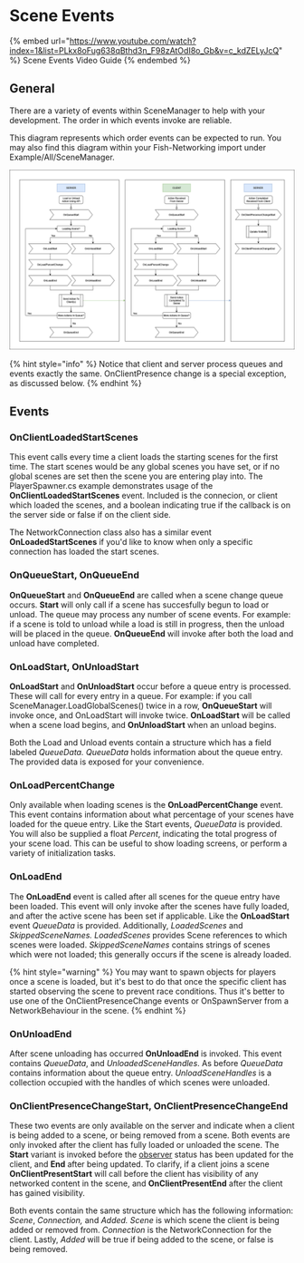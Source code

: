 # Scene Events

{% embed url="https://www.youtube.com/watch?index=1&list=PLkx8oFug638qBthd3n_F98zAtOdI8o_Gb&v=c_kdZELyJcQ" %}
Scene Events Video Guide
{% endembed %}

## General

There are a variety of events within SceneManager to help with your development. The order in which events invoke are reliable.

This diagram represents which order events can be expected to run. You may also find this diagram within your Fish-Networking import under Example/All/SceneManager.

![SceneManager Event Order](<../../../.gitbook/assets/SceneManager Event Diagram.png>)

{% hint style="info" %}
Notice that client and server process queues and events exactly the same. OnClientPresence change is a special exception, as discussed below.
{% endhint %}

## Events

### OnClientLoadedStartScenes

This event calls every time a client loads the starting scenes for the first time. The start scenes would be any global scenes you have set, or if no global scenes are set then the scene you are entering play into. The PlayerSpawner.cs example demonstrates usage of the **OnClientLoadedStartScenes** event. Included is the connecion, or client which loaded the scenes, and a boolean indicating true if the callback is on the server side or false if on the client side.

The NetworkConnection class also has a similar event **OnLoadedStartScenes** if you'd like to know when only a specific connection has loaded the start scenes.

### OnQueueStart, OnQueueEnd

**OnQueueStart** and **OnQueueEnd** are called when a scene change queue occurs. **Start** will only call if a scene has succesfully begun to load or unload. The queue may process any number of scene events. For example: if a scene is told to unload while a load is still in progress, then the unload will be placed in the queue. **OnQueueEnd** will invoke after both the load and unload have completed.

### OnLoadStart, OnUnloadStart

**OnLoadStart** and **OnUnloadStart** occur before a queue entry is processed. These will call for every entry in a queue. For example: if you call SceneManager.LoadGlobalScenes() twice in a row, **OnQueueStart** will invoke once, and OnLoadStart will invoke twice. **OnLoadStart** will be called when a scene load begins, and **OnUnloadStart** when an unload begins.

Both the Load and Unload events contain a structure which has a field labeled _QueueData._ _QueueData_ holds information about the queue entry. The provided data is exposed for your convenience.

### OnLoadPercentChange

Only available when loading scenes is the **OnLoadPercentChange** event. This event contains information about what percentage of your scenes have loaded for the queue entry. Like the Start events, _QueueData_ is provided. You will also be supplied a float _Percent_, indicating the total progress of your scene load. This can be useful to show loading screens, or perform a variety of initialization tasks.

### OnLoadEnd

The **OnLoadEnd** event is called after all scenes for the queue entry have been loaded. This event will only invoke after the scenes have fully loaded, and after the active scene has been set if applicable. Like the **OnLoadStart** event _QueueData_ is provided. Additionally, _LoadedScenes_ and _SkippedSceneNames. LoadedScenes_ provides Scene references to which scenes were loaded. _SkippedSceneNames_ contains strings of scenes which were not loaded; this generally occurs if the scene is already loaded.

{% hint style="warning" %}
You may want to spawn objects for players once a  scene is loaded, but it's best to do that once the specific client has started observing the scene to prevent race conditions. Thus it's better to use one of the OnClientPresenceChange events or OnSpawnServer from a NetworkBehaviour in the scene.
{% endhint %}

### OnUnloadEnd

After scene unloading has occurred **OnUnloadEnd** is invoked. This event contains _QueueData_, and _UnloadedSceneHandles_. As before _QueueData_ contains information about the queue entry. _UnloadSceneHandles_ is a collection occupied with the handles of which scenes were unloaded.

### OnClientPresenceChangeStart, OnClientPresenceChangeEnd

These two events are only available on the server and indicate when a client is being added to a scene, or being removed from a scene. Both events are only invoked after the client has fully loaded or unloaded the scene. The **Start** variant is invoked before the [observer](../../../fishnet-building-blocks/components/network-observer.md) status has been updated for the client, and **End** after being updated. To clarify, if a client joins a scene **OnClientPresentStart** will call before the client has visibility of any networked content in the scene, and **OnClientPresentEnd** after the client has gained visibility.

Both events contain the same structure which has the following information: _Scene_, _Connection,_ and _Added._ _Scene_ is which scene the client is being added or removed from. _Connection_ is the NetworkConnection for the client. Lastly, _Added_ will be true if being added to the scene, or false is being removed.
